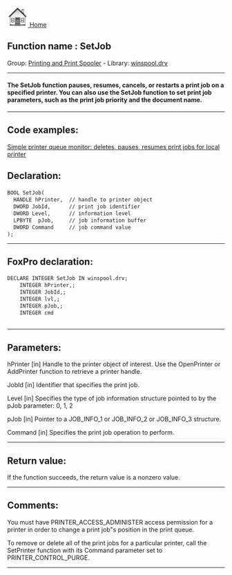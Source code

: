 [<img src="../../images/home.png"> Home ](https://github.com/VFPX/Win32API)  

## Function name : SetJob
Group: [Printing and Print Spooler](../../functions_group.md#Printing_and_Print_Spooler)  -  Library: [winspool.drv](../../../libraries.md#winspool.drv)  
***  


#### The SetJob function pauses, resumes, cancels, or restarts a print job on a specified printer. You can also use the SetJob function to set print job parameters, such as the print job priority and the document name. 
***  


## Code examples:
[Simple printer queue monitor: deletes, pauses, resumes print jobs for local printer](../../samples/sample_373.md)  

## Declaration:
```foxpro  
BOOL SetJob(
  HANDLE hPrinter,  // handle to printer object
  DWORD JobId,      // print job identifier
  DWORD Level,      // information level
  LPBYTE  pJob,     // job information buffer
  DWORD Command     // job command value
);  
```  
***  


## FoxPro declaration:
```foxpro  
DECLARE INTEGER SetJob IN winspool.drv;
	INTEGER hPrinter,;
	INTEGER JobId,;
	INTEGER lvl,;
	INTEGER pJob,;
	INTEGER cmd
  
```  
***  


## Parameters:
hPrinter 
[in] Handle to the printer object of interest. Use the OpenPrinter or AddPrinter function to retrieve a printer handle.

JobId 
[in] Identifier that specifies the print job.

Level 
[in] Specifies the type of job information structure pointed to by the pJob parameter: 0, 1, 2

pJob 
[in] Pointer to a JOB_INFO_1 or JOB_INFO_2 or JOB_INFO_3 structure. 

Command 
[in] Specifies the print job operation to perform.  
***  


## Return value:
If the function succeeds, the return value is a nonzero value.  
***  


## Comments:
You must have PRINTER_ACCESS_ADMINISTER access permission for a printer in order to change a print job"s position in the print queue.   
  
To remove or delete all of the print jobs for a particular printer, call the SetPrinter function with its Command parameter set to PRINTER_CONTROL_PURGE.   
  
***  

